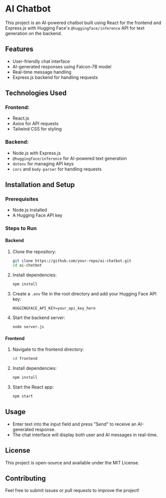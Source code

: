 # AI Chatbot

This project is an AI-powered chatbot built using React for the frontend and Express.js with Hugging Face's `@huggingface/inference` API for text generation on the backend.

## Features

- User-friendly chat interface
- AI-generated responses using Falcon-7B model
- Real-time message handling
- Express.js backend for handling requests

## Technologies Used

### Frontend:

- React.js
- Axios for API requests
- Tailwind CSS for styling

### Backend:

- Node.js with Express.js
- `@huggingface/inference` for AI-powered text generation
- `dotenv` for managing API keys
- `cors` and `body-parser` for handling requests

## Installation and Setup

### Prerequisites

- Node.js installed
- A Hugging Face API key

### Steps to Run

#### Backend

1. Clone the repository:
   ```sh
   git clone https://github.com/your-repo/ai-chatbot.git
   cd ai-chatbot
   ```
2. Install dependencies:
   ```sh
   npm install
   ```
3. Create a `.env` file in the root directory and add your Hugging Face API key:
   ```env
   HUGGINGFACE_API_KEY=your_api_key_here
   ```
4. Start the backend server:
   ```sh
   node server.js
   ```

#### Frontend

1. Navigate to the frontend directory:
   ```sh
   cd frontend
   ```
2. Install dependencies:
   ```sh
   npm install
   ```
3. Start the React app:
   ```sh
   npm start
   ```

## Usage

- Enter text into the input field and press "Send" to receive an AI-generated response.
- The chat interface will display both user and AI messages in real-time.

## License

This project is open-source and available under the MIT License.

## Contributing

Feel free to submit issues or pull requests to improve the project!
